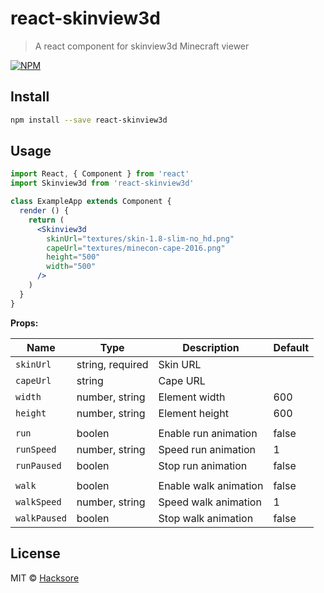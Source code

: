 # react-skinview3d

> A react component for skinview3d Minecraft viewer

[![NPM](https://img.shields.io/npm/v/react-skinview3d.svg)](https://www.npmjs.com/package/react-skinview3d)

## Install

```bash
npm install --save react-skinview3d
```

## Usage

```jsx
import React, { Component } from 'react'
import Skinview3d from 'react-skinview3d'

class ExampleApp extends Component {
  render () {
    return (
      <Skinview3d
        skinUrl="textures/skin-1.8-slim-no_hd.png"
        capeUrl="textures/minecon-cape-2016.png"
        height="500"
        width="500"
      />
    )
  }
}
```
**Props:**

Name | Type | Description | Default |
------ | ------ | ------ | ------ |
`skinUrl` | string, required | Skin URL | |
`capeUrl` | string | Cape URL | |
`width` | number, string | Element width | 600 |
`height` | number, string | Element height | 600 |
||||
`run` | boolen | Enable run animation | false |
`runSpeed` | number, string | Speed run animation | 1 |
`runPaused` | boolen | Stop run animation | false |
||||
`walk` | boolen | Enable walk animation | false |
`walkSpeed` | number, string | Speed walk animation | 1 |
`walkPaused` | boolen | Stop walk animation | false |

## License

MIT © [Hacksore](https://github.com/Hacksore)
